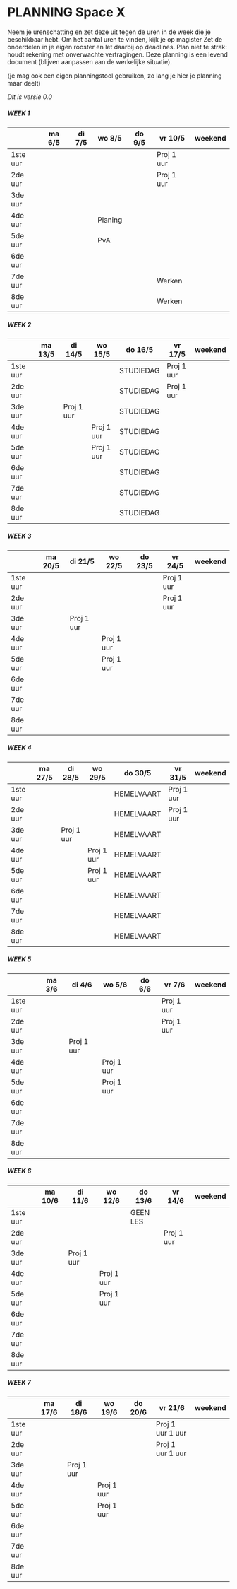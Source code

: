 # PLANNING Space X
Neem je urenschatting en zet deze uit tegen de uren in de week die je beschikbaar hebt. Om het aantal uren te vinden, kijk je op magister
Zet de onderdelen in je eigen rooster en let daarbij op deadlines. Plan niet te strak: houdt rekening met onverwachte vertragingen.
Deze planning is een levend document (blijven aanpassen aan de werkelijke situatie).

(je mag ook een eigen planningstool gebruiken, zo lang je hier je planning maar deelt)

*Dit is versie 0.0*

##### WEEK 1
|         | ma 6/5 | di 7/5 | wo 8/5 | do 9/5 | vr 10/5 | weekend |
| ------ |------ | ---- | ------ |---- |------ |---- | 
| 1ste uur | | | | |Proj 1 uur |  |
| 2de uur  | | | | |Proj 1 uur  |  |
| 3de uur  | | | | | |  |
| 4de uur  | | |Planing | | |  |
| 5de uur  | | |PvA | | |  |
| 6de uur  | | | | | |  |
| 7de uur  | | | | |Werken |  |
| 8de uur  | | | | |Werken |  |

##### WEEK 2
|         | ma 13/5 | di 14/5 | wo 15/5 | do 16/5 | vr 17/5 | weekend |
| ------ |------ | ---- | ------ |---- |------ |---- | 
| 1ste uur | | | | STUDIEDAG |Proj 1 uur  |  |
| 2de uur  | | | | STUDIEDAG |Proj 1 uur  |  |
| 3de uur  | |Proj 1 uur  || STUDIEDAG | |  |
| 4de uur  | | |Proj 1 uur  | STUDIEDAG | |  |
| 5de uur  | | |Proj 1 uur  | STUDIEDAG | |  |
| 6de uur  | | | | STUDIEDAG | |  |
| 7de uur  | | | | STUDIEDAG | |  |
| 8de uur  | | | | STUDIEDAG | |  |

##### WEEK 3
|         | ma 20/5 | di 21/5 | wo 22/5 | do 23/5 | vr 24/5 | weekend |
| ------ |------ | ---- | ------ |---- |------ |---- | 
| 1ste uur | | | | |Proj 1 uur |  |
| 2de uur  | | | | |Proj 1 uur |  |
| 3de uur  | |Proj 1 uur | | | |  |
| 4de uur  | | |Proj 1 uur  | | |  |
| 5de uur  | | |Proj 1 uur  | | |  |
| 6de uur  | | | | | |  |
| 7de uur  | | | | | |  |
| 8de uur  | | | | | |  |

##### WEEK 4
|         | ma 27/5 | di 28/5 | wo 29/5 | do 30/5 | vr 31/5 | weekend |
| ------ |------ | ---- | ------ |---- |------ |---- | 
| 1ste uur | | | | HEMELVAART |Proj 1 uur  |  |
| 2de uur  | | | | HEMELVAART |Proj 1 uur  |  |
| 3de uur  | |Proj 1 uur  | | HEMELVAART | |  |
| 4de uur  | | |Proj 1 uur | HEMELVAART | |  |
| 5de uur  | | |Proj 1 uur | HEMELVAART | |  |
| 6de uur  | | | | HEMELVAART | |  |
| 7de uur  | | | | HEMELVAART | |  |
| 8de uur  | | | | HEMELVAART | |  |

##### WEEK 5
|         | ma 3/6 | di 4/6 | wo 5/6 | do 6/6 | vr 7/6 | weekend |
| ------ |------ | ---- | ------ |---- |------ |---- | 
| 1ste uur | | | | | Proj 1 uur |  |
| 2de uur | | | | |Proj 1 uur  |  |
| 3de uur | |Proj 1 uur  | | | |  |
| 4de uur | | |Proj 1 uur | | |  |
| 5de uur | | |Proj 1 uur | | |  |
| 6de uur | | | | | |  |
| 7de uur | | | | | |  |
| 8de uur | | | | | |  |

##### WEEK 6
|         | ma 10/6 | di 11/6 | wo 12/6 | do 13/6 | vr 14/6 | weekend |
| ------ |------ | ---- | ------ |---- |------ |---- | 
| 1ste uur | | | | GEEN LES | |  |
| 2de uur | | | | |Proj 1 uur  |  |
| 3de uur | |Proj 1 uur  | | | |  |
| 4de uur | | |Proj 1 uur  | | |  |
| 5de uur | | |Proj 1 uur  | | |  |
| 6de uur | | | | | |  |
| 7de uur | | | | | |  |
| 8de uur | | | | | |  |


##### WEEK 7
|         | ma 17/6 | di 18/6 | wo 19/6 | do 20/6 | vr 21/6 | weekend |
| ------ |------ | ---- | ------ |---- |------ |---- | 
| 1ste uur | | | | |Proj 1 uur 1 uur |  |
| 2de uur | | | | |Proj 1 uur 1 uur |  |
| 3de uur | |Proj 1 uur  | | | |  |
| 4de uur | | |Proj 1 uur | | |  |
| 5de uur | | |Proj 1 uur | | |  |
| 6de uur | | | | | |  |
| 7de uur | | | | | |  |
| 8de uur | | | | | |  |

